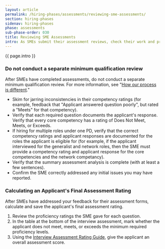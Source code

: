 ```yaml
---
layout: article
permalink: /hiring-phases/assessments/reviewing-sme-assessments/
section: hiring-phases
sidenav: hiring-phases
phase: assessments
sub-phase-order: 030
title: Reviewing SME Assessments
intro: As SMEs submit their assessment reviews, check their work and provide necessary feedback.
---
```


<p class="usa-intro">
  {{ page.intro }}
</p>

<div class="usa-alert usa-alert--info" >
  <div class="usa-alert__body">
    <h3 class="usa-alert__heading">Do not conduct a separate minimum qualification review</h3>
    <p class="usa-alert__text">
      After SMEs have completed assessments, do not conduct a separate minimum qualification review. For more information, see "<a href="{{ site.baseurl }}/about/differences/">How our process is different</a>."
    </p>
  </div>
</div>

- Skim for jarring inconsistencies in their competency ratings (for example, feedback that "Applicant answered question poorly", but rated a "Meets" for that competency).
- Verify that each required question documents the applicant's response.
Verify that every core competency has a rating of Does Not Meet, Meets, or Exceeds.
- If hiring for multiple roles under one PD, verify that the correct competency ratings and applicant responses are documented for the roles the applicant is eligible for (for example, if the applicant interviewed for the generalist and network roles, then the SME must provide a competency rating and applicant response for the core competencies and the network competancy).
- Verify that the summary assessment analysis is complete (with at least a few sentences).
- Confirm the SME correctly addressed any initial issues you may have reported.

### Calculating an Applicant's Final Assessment Rating

After SMEs have addressed your feedback for their assessment forms, calculate and save the applicant's final assessment rating.

1. Review the proficiency ratings the SME gave for each question.
2. In the table at the bottom of the interview assessment, mark whether the applicant does not meet, meets, or exceeds the minimum required proficiency levels.
3. Using the <a href="{{site.baseurl}}/toolkit/assessments/interview-ratings-and-outcomes/">Interview Assessment Rating Guide</a>, give the applicant an overall assessment score.
